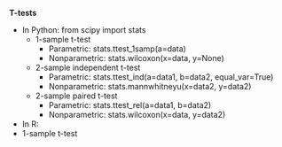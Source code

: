 **T-tests**
* In Python: from scipy import stats
  * 1-sample t-test
    * Parametric: stats.ttest_1samp(a=data)
    * Nonparametric: stats.wilcoxon(x=data, y=None)
  * 2-sample independent t-test
    * Parametric: stats.ttest_ind(a=data1, b=data2, equal_var=True)
    * Nonparametric: stats.mannwhitneyu(x=data2, y=data2)
  * 2-sample paired t-test
    * Parametric: stats.ttest_rel(a=data1, b=data2)
    * Nonparametric: stats.wilcoxon(x=data, y=data2)
* In R:
 * 1-sample t-test

